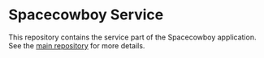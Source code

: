 # Spacecowboy Service

This repository contains the service part of the Spacecowboy application.  See the [main repository](https://github.com/spacecowboy-app/Spacecowboy) for more details.


